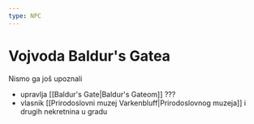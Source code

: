 ```yaml
---
type: NPC
---
```

# Vojvoda Baldur's Gatea

Nismo ga još upoznali

- upravlja [[Baldur's Gate|Baldur's Gateom]] ???
- vlasnik [[Prirodoslovni muzej Varkenbluff|Prirodoslovnog muzeja]] i drugih nekretnina u gradu